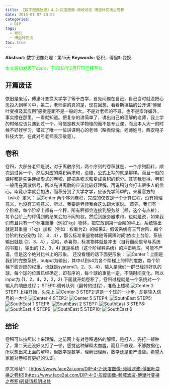 ```yaml
---
title: 【数字图像处理】4.2:灰度图像-频域滤波 傅里叶变换之卷积
date: 2015-01-07 13:52
categories:
  - DIP
tags:
  - 卷积
  - 傅里叶变换
toc: true
---
```

**Abstract:** 数字图像处理：第15天
**Keywords:** 卷积，傅里叶变换
<!--more-->
<font color="00FF00">本文最初发表于csdn，于2018年2月17日迁移至此</font>
## 开篇废话
依旧是废话，傅里叶变换大学学了等于白学，首先问题在自己，自己当时就没把心思投入到学习中，第二，老师讲的真的是，现在回想，看看斯坦福的公开课“傅里叶变换及其应用”感觉差距不是一般的大。不是对老师的不尊，也不是崇洋媚外，事实摆在那里，一看就知道。把复杂的讲简单了，讲出自己的理解的老师，我上学的时候应该只遇到过一个，可惜是教大学物理的而不是专业课，而且本人大一的时候不好好学习，错过了唯一一位讲课用心的老师（略表惭愧，老师姓弓，西安电子科技大学，在此对弓老师表示敬意）。
## 卷积
卷积，大部分老师是说，对于离散序列，两个序列的卷积就是，一个序列翻转，顺次划过另一个，然后对应的乘积再求和，没错，公式上写的就是那样。而且一般的课程都是先讲连续形式的卷积，即把乘积求和变成乘积的积分。其实我觉得，卷积一般用在离散信号，所以先讲离散的应该比较好理解，再说积分会打击很多人的信心。毕竟小学就会加法，而积分到了大学才学，应该先学简单的。来看官方的（wiki）定义：
![Center][]
两个序列卷积，完成的仅仅是一个计算过程，没有物理意义，也没有工程意义，所以，我要是老师我会这么跟大家说。
首先，我们有一个阶梯，每个阶梯上都有一个秤，所有秤都会连接到服务器（额，这个有点扯），每节台阶上的秤得到的结果会加不同的权，然后到服务器求和，也就是说，如果我们有且只有一个标准重量（例如1kg）物体，把它放到第一台阶的秤上，系统输出就是其重量（1kg）加权（例如：权重为2）的结果2。假设系统有三节台阶，每个台阶的权分别为 $\{2，3，4\}$ ，那么标准重量物体随等间隔时间t依次上台阶，系统输出就是 $\{2，3，4\}$ ，哈哈，恭喜你，标准物体就是冲击（自行翻阅信号与系统的书籍），输出的 $\{2，3，4\}$ 就是系统（这个阶梯秤系统）的冲击响应。可能不严谨，但是这个绝对比书上的形象。
还没看懂的话下面更形象：
![Center 1][]
上图是我们的完整系统，output为输出，其中s1到s4为各个阶梯上的秤的度数，每个阶梯下面对应的权重，也就是system\{1，2，3，4\}，输入是我们一群已经排好队的球，每个球的位置已经确定，即有序的，每个球的重量一定，不随时间变化。所以input为 $\{1，2，4，2，2，2\}$ 下面就开始卷积了，卷积过程就是一个系统对一个输入的响应过程；
STEP0:调转队列（翻转的过程），准备上楼梯
![Center 2][]
STEP1:上楼开始，头先上
![Center 3][]
STEP2:这是一个球的一小步，却是输入信号的一大步
![Center 4][]
STEP3:
![Center 5][]
STEP4:
![SouthEast][]
STEP5:
![SouthEast 1][]
STEP6:
![SouthEast 2][]
STEP7:
![SouthEast 3][]
STEP8:
![SouthEast 4][]
STEP9:
![SouthEast 5][]
STEP10:
![SouthEast 6][]
## 结论
卷积可以按照以上来理解，之前网上有对卷积通俗的解释，是打人，先打一顿肿了，第二天还没好又打了一顿，感觉这种解释太血腥，而且不直观，不够数据化，所以想出来上面的解释，但数学是数学，理解归理解，数学还是更严谨些。希望大家能对卷积有更好的认识。


[Center]: https://tony4ai-1251394096.cos.ap-hongkong.myqcloud.com/blog_images/DIP-4-2-灰度图像-频域滤波-傅里叶变换之卷积/20150107135516150.png
[Center 1]: https://tony4ai-1251394096.cos.ap-hongkong.myqcloud.com/blog_images/DIP-4-2-灰度图像-频域滤波-傅里叶变换之卷积/20150107121954906.png
[Center 2]: https://tony4ai-1251394096.cos.ap-hongkong.myqcloud.com/blog_images/DIP-4-2-灰度图像-频域滤波-傅里叶变换之卷积/20150107123112006.png
[Center 3]: https://tony4ai-1251394096.cos.ap-hongkong.myqcloud.com/blog_images/DIP-4-2-灰度图像-频域滤波-傅里叶变换之卷积/20150107123541153.png
[Center 4]: https://tony4ai-1251394096.cos.ap-hongkong.myqcloud.com/blog_images/DIP-4-2-灰度图像-频域滤波-傅里叶变换之卷积/20150107123638078.png
[Center 5]: https://tony4ai-1251394096.cos.ap-hongkong.myqcloud.com/blog_images/DIP-4-2-灰度图像-频域滤波-傅里叶变换之卷积/20150107123725252.png
[SouthEast]: https://tony4ai-1251394096.cos.ap-hongkong.myqcloud.com/blog_images/DIP-4-2-灰度图像-频域滤波-傅里叶变换之卷积/20150107123750181.png
[SouthEast 1]: https://tony4ai-1251394096.cos.ap-hongkong.myqcloud.com/blog_images/DIP-4-2-灰度图像-频域滤波-傅里叶变换之卷积/20150107123755859.png
[SouthEast 2]: https://tony4ai-1251394096.cos.ap-hongkong.myqcloud.com/blog_images/DIP-4-2-灰度图像-频域滤波-傅里叶变换之卷积/20150107123821562.png
[SouthEast 3]: https://tony4ai-1251394096.cos.ap-hongkong.myqcloud.com/blog_images/DIP-4-2-灰度图像-频域滤波-傅里叶变换之卷积/20150107123855234.png
[SouthEast 4]: https://tony4ai-1251394096.cos.ap-hongkong.myqcloud.com/blog_images/DIP-4-2-灰度图像-频域滤波-傅里叶变换之卷积/20150107123919343.png
[SouthEast 5]: https://tony4ai-1251394096.cos.ap-hongkong.myqcloud.com/blog_images/DIP-4-2-灰度图像-频域滤波-傅里叶变换之卷积/20150107124052202.png
[SouthEast 6]: https://tony4ai-1251394096.cos.ap-hongkong.myqcloud.com/blog_images/DIP-4-2-灰度图像-频域滤波-傅里叶变换之卷积/20150107124053515.png





原文地址1：[https://www.face2ai.com/DIP-4-2-灰度图像-频域滤波-傅里叶变换之卷积](https://www.face2ai.com/DIP-4-2-灰度图像-频域滤波-傅里叶变换之卷积)转载请标明出处
